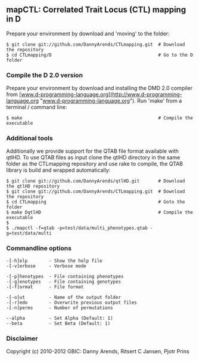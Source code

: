 ## mapCTL: Correlated Trait Locus (CTL) mapping in D

Prepare your environment by download and 'moving' to the folder:

    $ git clone git://github.com/DannyArends/CTLmapping.git  # Download the repository
    $ cd CTLmapping/D                                        # Go to the D folder

### Compile the D 2.0 version

Prepare your environment by download and installing the DMD 2.0 compiler from 
[www.d-programming-language.org](http://www.d-programming-language.org 
"www.d-programming-language.org"). Run 'make' from a terminal / command line:

    $ make                                                   # Compile the executable

### Additional tools

Additionally we provide support for the QTAB file format available with 
qtlHD. To use QTAB files as input clone the qtlHD directory in the same 
folder as the CTLmapping repository and use rake to compile, the QTAB 
library is build and wrapped automatically:

    $ git clone git://github.com/DannyArends/qtlHD.git       # Download the qtlHD repository
    $ git clone git://github.com/DannyArends/CTLmapping.git  # Download the repository
    $ cd CTLmapping                                          # Goto the folder
    $ make DqtlHD                                            # Compile the executable
    $
    $ ./mapctl -f=qtab -p=test/data/multi_phenotypes.qtab -g=test/data/multi

### Commandline options

    -[-h]elp        - Show the help file
    -[-v]erbose     - Verbose mode

    -[-p]henotypes  - File containing phenotypes
    -[-g]enotypes   - File containing genotypes
    -[-f]ormat      - File format

    -[-o]ut         - Name of the output folder
    -[-r]edo        - Overwrite previous output files
    -[-n]perms      - Number of permutations

    --alpha         - Set Alpha (Default: 1)
    --beta          - Set Beta (Default: 1)

### Disclaimer

Copyright (c) 2010-2012 GBIC: Danny Arends, Ritsert C Jansen, Pjotr Prins

